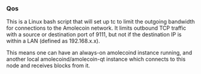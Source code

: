 ### Qos ###

This is a Linux bash script that will set up tc to limit the outgoing bandwidth for connections to the Amolecoin network. It limits outbound TCP traffic with a source or destination port of 9111, but not if the destination IP is within a LAN (defined as 192.168.x.x).

This means one can have an always-on amolecoind instance running, and another local amolecoind/amolecoin-qt instance which connects to this node and receives blocks from it.
